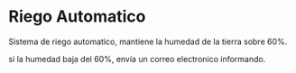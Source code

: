 # Riego Automatico

Sistema de riego automatico, mantiene la humedad de la tierra sobre 60%.

si la humedad baja del 60%, envía un correo electronico informando.